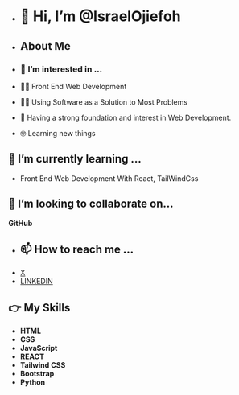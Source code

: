 - # 👋 Hi, I’m @IsraelOjiefoh #
- ## About Me
- ### 👀 I’m interested in ...
  
- 🧑‍💻  Front End Web Development
- 🧑‍💻  Using Software as a Solution to Most Problems 
- 📝  Having a strong foundation and interest in Web Development.
- 🤓 Learning new things 

 ## 🌱 I’m currently learning ...
 
- Front End Web Development With React, TailWindCss 

## 💞️ I’m looking to collaborate on...
**GitHub**
- ## 📫 How to reach me ...
- [X](x.com/Israel_Ojiefoh1)
- [LINKEDIN](https://www.linkedin.com/me?trk=p_mwlite_feed_updates-secondary_nav)

## 👉 My Skills
- **HTML**
- **CSS**
- **JavaScript**
- **REACT**
- **Tailwind CSS**
- **Bootstrap**
- **Python**
